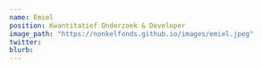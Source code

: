 ```yaml
---
name: Emiel
position: Kwantitatief Onderzoek & Developer
image_path: "https://nonkelfonds.github.io/images/emiel.jpeg"
twitter:
blurb: 
---
```

